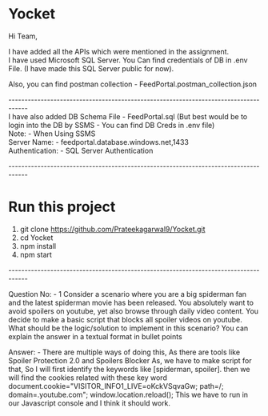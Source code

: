 # Yocket
Hi Team,  <br />

I have added all the APIs which were mentioned in the assignment.  <br />
I have used Microsoft SQL Server. You Can find credentials of DB in .env File. (I have made this SQL Server public for now).  <br />

Also, you can find postman collection - FeedPortal.postman_collection.json  <br />

------------------------------------------------------------------------------------ <br />
I have also added DB Schema File - FeedPortal.sql (But best would be to login into the DB by SSMS - You can find DB Creds in .env file) <br />
Note: - When Using SSMS <br />
Server Name: - feedportal.database.windows.net,1433 <br />
Authentication: - SQL Server Authentication <br />

------------------------------------------------------------------------------------ <br />
# Run this project
1. git clone https://github.com/Prateekagarwal9/Yocket.git  <br />
2. cd Yocket  <br />
3. npm install  <br />
4. npm start  <br />

------------------------------------------------------------------------------------ <br />

Question No: - 1
Consider a scenario where you are a big spiderman fan and the latest spiderman
movie has been released. You absolutely want to avoid spoilers on youtube, yet also
browse through daily video content. You decide to make a basic script that blocks all
spoiler videos on youtube. What should be the logic/solution to implement in this
scenario?
You can explain the answer in a textual format in bullet points

Answer: - 
There are multiple ways of doing this, As there are tools like Spoiler Protection 2.0 and Spoilers Blocker
As, we have to make script for that, So I will first identify the keywords like [spiderman, spoiler]. 
then we will find the cookies related with these key word
document.cookie="VISITOR_INFO1_LIVE=oKckVSqvaGw; path=/; domain=.youtube.com";
window.location.reload();
This we have to run in our Javascript console and I think it should work.